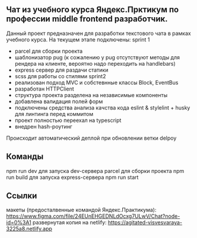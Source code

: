 ## Чат из учебного курса Яндекс.Прктикум по профессии middle frontend разработчик.
Данный проект предназначен для разработки текстового чата в рамках учебного курса. 
На текущем этапе подключены:
sprint 1
- parcel для сборки проекта
- шаблонизатор pug (к сожалению у pug отсутствуют методы для рендера на клиенте, вероятно надо переходить на handlebars)
- express сервер для раздачи статики
- scss для работы со стилями 
sprint2
- реализован подход MVC и собстевнные классы Block, EventBus
- разработан HTTPClient 
- структура проекта разделена на независимые компоненты
- добавлена валидация полей форм
- подключены средства анализа качства кода eslint & stylelint + husky для линтинга перед коммитом
- проект полностью переехал на typescript
- внедрен hash-роутинг

Происходит автоматический деплой при обновлении ветки delpoy
## Команды
npm run dev для запуска dev-сервера parcel
для сборки проекта npm run build
для запуска express-сервера npm run start

## Ссылки
макеты (предосталвенные командой Яндекс.Практикума): https://www.figma.com/file/24EUnEHGEDNLdOcxg7ULwV/Chat?node-id=0%3A1 
развернутая копия на netlify: https://agitated-visvesvaraya-3225a8.netlify.app 
